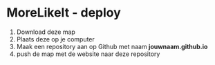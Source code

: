 <h1>MoreLikeIt - deploy</h1>
<ol>
<li>Download deze map</li>
<li>Plaats deze op je computer</li>
<li>Maak een repository aan op Github met naam <b>jouwnaam.github.io</b></li>
<li>push de map met de website naar deze repository</li>
</ol>
